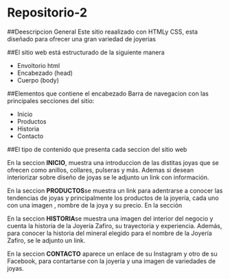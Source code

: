 # Repositorio-2

##Deescripcion General
Este sitio reaalizado con HTMLy CSS, esta diseñado para ofrecer una gran variedad de joyerias

##El sitio web está estructurado de la siguiente manera
- Envoltorio html
- Encabezado (head)
- Cuerpo (body)
  
##Elementos que contiene el encabezado
Barra de navegacion con las principales secciones del sitio: 
- Inicio
- Productos
- Historia
- Contacto
  
##El tipo de contenido que presenta cada seccion del sitio web

En la seccion **INICIO**, muestra una introduccion de las distitas joyas que se ofrecen como anillos, collares, pulseras y más. Ademas si desean interiorizar sobre diseño de joyas se le adjunto un link con información. 

En la seccion **PRODUCTOS**se muestra un link para adentrarse a conocer las tendencias de joyas y principalmente los productos de la joyería, cada uno con una imagen , nombre de la joya y su precio.
En la sección 

En la seccion **HISTORIA**se muestra una imagen del interior del negocio y cuenta la historia de la Joyería Zafiro, su trayectoria y experiencia. Además, para conocer la historia del mineral elegido para el nombre de la Joyería Zafiro, se le adjunto un link.

En la seccion **CONTACTO** aparece un enlace de su Instagram y otro de su Facebook, para contartarse con la joyería y una imagen de variedades de joyas.



